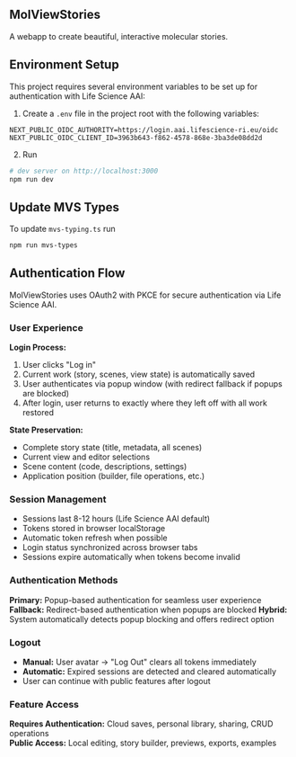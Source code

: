 ## MolViewStories

A webapp to create beautiful, interactive molecular stories.

## Environment Setup

This project requires several environment variables to be set up for authentication with Life Science AAI:

1. Create a `.env` file in the project root with the following variables:
```env
NEXT_PUBLIC_OIDC_AUTHORITY=https://login.aai.lifescience-ri.eu/oidc
NEXT_PUBLIC_OIDC_CLIENT_ID=3963b643-f862-4578-868e-3ba3de08dd2d
```
2. Run
```bash
# dev server on http://localhost:3000
npm run dev
```

## Update MVS Types

To update `mvs-typing.ts` run

```bash
npm run mvs-types
```

## Authentication Flow

MolViewStories uses OAuth2 with PKCE for secure authentication via Life Science AAI.

### User Experience

**Login Process:**
1. User clicks "Log in" 
2. Current work (story, scenes, view state) is automatically saved
3. User authenticates via popup window (with redirect fallback if popups are blocked)
4. After login, user returns to exactly where they left off with all work restored

**State Preservation:**
- Complete story state (title, metadata, all scenes)
- Current view and editor selections
- Scene content (code, descriptions, settings)
- Application position (builder, file operations, etc.)

### Session Management

- Sessions last 8-12 hours (Life Science AAI default)
- Tokens stored in browser localStorage
- Automatic token refresh when possible
- Login status synchronized across browser tabs
- Sessions expire automatically when tokens become invalid

### Authentication Methods

**Primary:** Popup-based authentication for seamless user experience
**Fallback:** Redirect-based authentication when popups are blocked
**Hybrid:** System automatically detects popup blocking and offers redirect option

### Logout

- **Manual:** User avatar → "Log Out" clears all tokens immediately
- **Automatic:** Expired sessions are detected and cleared automatically
- User can continue with public features after logout

### Feature Access

**Requires Authentication:** Cloud saves, personal library, sharing, CRUD operations  
**Public Access:** Local editing, story builder, previews, exports, examples
